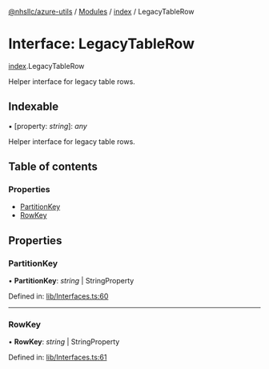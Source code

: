 [@nhsllc/azure-utils](../README.md) / [Modules](../modules.md) / [index](../modules/index.md) / LegacyTableRow

# Interface: LegacyTableRow

[index](../modules/index.md).LegacyTableRow

Helper interface for legacy table rows.

## Indexable

▪ [property: *string*]: *any*

Helper interface for legacy table rows.

## Table of contents

### Properties

- [PartitionKey](index.legacytablerow.md#partitionkey)
- [RowKey](index.legacytablerow.md#rowkey)

## Properties

### PartitionKey

• **PartitionKey**: *string* \| StringProperty

Defined in: [lib/Interfaces.ts:60](https://github.com/nhsllc/azure-utils/blob/183635e/lib/Interfaces.ts#L60)

___

### RowKey

• **RowKey**: *string* \| StringProperty

Defined in: [lib/Interfaces.ts:61](https://github.com/nhsllc/azure-utils/blob/183635e/lib/Interfaces.ts#L61)
